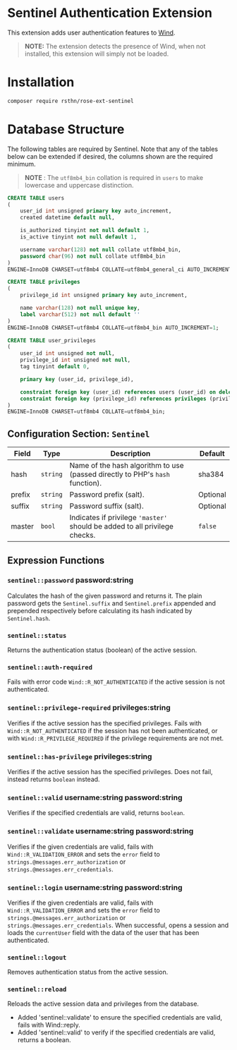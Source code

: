 # Sentinel Authentication Extension

This extension adds user authentication features to [Wind](https://github.com/rsthn/rose-ext-wind).

> **NOTE:** The extension detects the presence of Wind, when not installed, this extension will simply not be loaded.

# Installation

```sh
composer require rsthn/rose-ext-sentinel
```


# Database Structure

The following tables are required by Sentinel. Note that any of the tables below can be extended if desired, the columns shown are the required minimum.

> **NOTE** : The `utf8mb4_bin` collation is required in `users` to make lowercase and uppercase distinction.

```sql
CREATE TABLE users
(
    user_id int unsigned primary key auto_increment,
    created datetime default null,

    is_authorized tinyint not null default 1,
    is_active tinyint not null default 1,

    username varchar(128) not null collate utf8mb4_bin,
    password char(96) not null collate utf8mb4_bin
)
ENGINE=InnoDB CHARSET=utf8mb4 COLLATE=utf8mb4_general_ci AUTO_INCREMENT=1;
```

```sql
CREATE TABLE privileges
(
    privilege_id int unsigned primary key auto_increment,

    name varchar(128) not null unique key,
    label varchar(512) not null default ''
)
ENGINE=InnoDB CHARSET=utf8mb4 COLLATE=utf8mb4_bin AUTO_INCREMENT=1;
```

```sql
CREATE TABLE user_privileges
(
    user_id int unsigned not null,
    privilege_id int unsigned not null,
	tag tinyint default 0,

    primary key (user_id, privilege_id),

    constraint foreign key (user_id) references users (user_id) on delete cascade,
    constraint foreign key (privilege_id) references privileges (privilege_id) on delete cascade
)
ENGINE=InnoDB CHARSET=utf8mb4 COLLATE=utf8mb4_bin;
```

## Configuration Section: `Sentinel`


|Field|Type|Description|Default|
|----|----|-----------|-------|
|hash|`string`|Name of the hash algorithm to use (passed directly to PHP's `hash` function).|sha384
|prefix|`string`|Password prefix (salt).|Optional
|suffix|`string`|Password suffix (salt).|Optional
|master|`bool`|Indicates if privilege `'master'` should be added to all privilege checks.|`false`


## Expression Functions

### `sentinel::password` password:string

Calculates the hash of the given password and returns it. The plain password gets the `Sentinel.suffix` and `Sentinel.prefix` appended and prepended respectively before calculating its hash indicated by `Sentinel.hash`.

### `sentinel::status`

Returns the authentication status (boolean) of the active session.

### `sentinel::auth-required`

Fails with error code `Wind::R_NOT_AUTHENTICATED` if the active session is not authenticated.

### `sentinel::privilege-required` privileges:string

Verifies if the active session has the specified privileges. Fails with `Wind::R_NOT_AUTHENTICATED` if the session has not been authenticated, or with `Wind::R_PRIVILEGE_REQUIRED` if the privilege requirements are not met.

### `sentinel::has-privilege` privileges:string

Verifies if the active session has the specified privileges. Does not fail, instead returns `boolean` instead.

### `sentinel::valid` username:string password:string

Verifies if the specified credentials are valid, returns `boolean`.

### `sentinel::validate` username:string password:string

Verifies if the given credentials are valid, fails with `Wind::R_VALIDATION_ERROR` and sets the `error` field to `strings.@messages.err_authorization` or `strings.@messages.err_credentials`.

### `sentinel::login` username:string password:string

Verifies if the given credentials are valid, fails with `Wind::R_VALIDATION_ERROR` and sets the `error` field to `strings.@messages.err_authorization` or `strings.@messages.err_credentials`. When successful, opens a session and loads the `currentUser` field with the data of the user that has been authenticated.

### `sentinel::logout`

Removes authentication status from the active session.

### `sentinel::reload`

Reloads the active session data and privileges from the database.

- Added 'sentinel::validate' to ensure the specified credentials are valid, fails with Wind::reply.
- Added 'sentinel::valid' to verify if the specified credentials are valid, returns a boolean.
